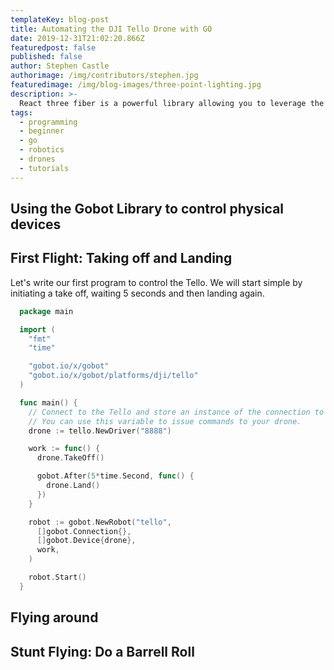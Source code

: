 ```yaml
---
templateKey: blog-post
title: Automating the DJI Tello Drone with GO
date: 2019-12-31T21:02:20.866Z
featuredpost: false
published: false
author: Stephen Castle
authorimage: /img/contributors/stephen.jpg
featuredimage: /img/blog-images/three-point-lighting.jpg
description: >-
  React three fiber is a powerful library allowing you to leverage the awesome declarative UI model of React to create Three.JS WebGL scenes.
tags:
  - programming
  - beginner
  - go
  - robotics
  - drones
  - tutorials
---
```


## Using the Gobot Library to control physical devices

## First Flight: Taking off and Landing

Let's write our first program to control the Tello. We will start simple by initiating a take off, waiting 5 seconds and then landing again.

```go
  package main

  import (
    "fmt"
    "time"

    "gobot.io/x/gobot"
    "gobot.io/x/gobot/platforms/dji/tello"
  )

  func main() {
    // Connect to the Tello and store an instance of the connection to a variable.
    // You can use this variable to issue commands to your drone.
    drone := tello.NewDriver("8888")

    work := func() {
      drone.TakeOff()

      gobot.After(5*time.Second, func() {
        drone.Land()
      })
    }

    robot := gobot.NewRobot("tello",
      []gobot.Connection{},
      []gobot.Device{drone},
      work,
    )

    robot.Start()
  }
```

## Flying around

## Stunt Flying: Do a Barrell Roll
